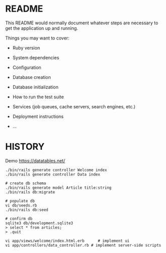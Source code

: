# README

This README would normally document whatever steps are necessary to get the
application up and running.

Things you may want to cover:

* Ruby version

* System dependencies

* Configuration

* Database creation

* Database initialization

* How to run the test suite

* Services (job queues, cache servers, search engines, etc.)

* Deployment instructions

* ...

# HISTORY

Demo https://datatables.net/

```
./bin/rails generate controller Welcome index
./bin/rails generate controller Data index

# create db schema
./bin/rails generate model Article title:string
./bin/rails db:migrate

# populate db 
vi db/seeds.rb
./bin/rails db:seed

# confirm db
sqlite3 db/development.sqlite3
> select * from articles;
> .quit

vi app/views/welcome/index.html.erb      # implement ui
vi app/controllers/data_controller.rb # implement server-side scripts

```
